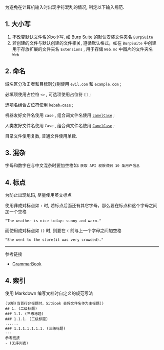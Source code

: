 为避免在计算机输入时出现字符混乱的情况, 制定以下输入规范.

## 1. 大小写

1. 不改变默认文件名的大小写, 如 Burp Suite 的默认安装文件夹名 `BurpSuite`
2. 若创建的文件与默认创建的文件相关, 遵循默认格式，如在 `BurpSuite` 中创建用于存放扩展的文件夹名 `Extensions` , 用于存储 `Web.md` 中图片的文件夹名 `Web` 

## 2. 命名

域名区分攻击者和目标则分别使用 `evil.com` 和 `example.com` ;

必填项使用占位符 `<>` , 可选项使用占位符 `[]` ;

选项名组合占位符使用 [`kebab-case`](https://developer.mozilla.org/zh-CN/docs/Glossary/Kebab_case) ;

机器友好文件名使用 `case` , 组合词文件名使用 [`camelCase`](https://developer.mozilla.org/zh-CN/docs/Glossary/Camel_case) ;

人类友好文件名使用 `Case` , 组合词文件名使用 [`CamelCase`](https://developer.mozilla.org/zh-CN/docs/Glossary/Camel_case) ;

目录文件使用复数, 普通文件使用单数.

## 3. 混杂

 字母和数字在与中文混杂时要加空格如: `获取 API 权限得到 10 条用户信息` 

## 4. 标点

为防止出现乱码, 尽量使用英文标点

使用非成对标点如 `:` 时, 若标点后面还有其它字母，那么要在标点和这个字母之间加一个空格

```
"The weather is nice today: sunny and warm."
```

而使用成对标点如 `()` 时, 则要在 `(` 前与上一个字母之间加空格

```
"She went to the store(it was very crowded)."
```

---

参考链接

- [GrammarBook](https://www.grammarbook.com/)

## 4. 索引

使用 Markdown 编写文档时自定义的规范写法

```
(说明(当首行非标题时，GitBook 会将文件名作为主标题))
## 1. (二级标题)
### 1.1. (三级标题)
### 1.1.1. (三级标题)
......
### 1.1.1.1.1.1.1. (三级标题)
---
参考链接
- (无序列表) 
```
